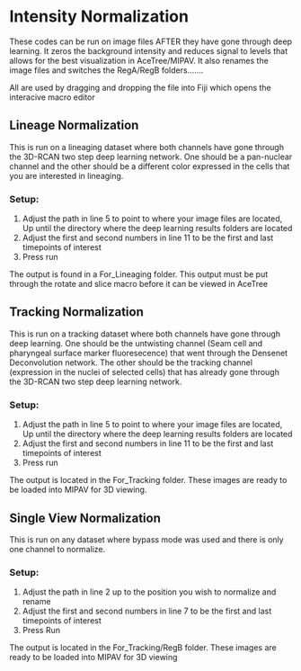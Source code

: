 # Intensity Normalization

These codes can be run on image files AFTER they have gone through deep learning. It zeros the background intensity and reduces signal to levels that allows for the best visualization in AceTree/MIPAV. It also renames the image files and switches the RegA/RegB folders.......

All are used by dragging and dropping the file into Fiji which opens the interacive macro editor

## Lineage Normalization

This is run on a lineaging dataset where both channels have gone through the 3D-RCAN two step deep learning network. One should be a pan-nuclear channel and the other should be  a different color expressed in the cells that you are interested in lineaging.

### Setup:
  1. Adjust the path in line 5 to point to where your image files are located, Up until the directory where the deep learning results folders are located
  2. Adjust the first and second numbers in line 11 to be the first and last timepoints of interest
  3. Press run

The output is found in a For_Lineaging folder. This output must be put through the rotate and slice macro before it can be viewed in AceTree

## Tracking Normalization

This is run on a tracking dataset where both channels have gone through deep learning. One should be the untwisting channel (Seam cell and pharyngeal surface marker fluoresecence) that went through the Densenet Deconvolution network. The other should be the tracking channel (expression in the nuclei of selected cells) that has already gone through the 3D-RCAN two step deep learning network.

### Setup:
  1. Adjust the path in line 5 to point to where your image files are located, Up until the directory where the deep learning results folders are located
  2. Adjust the first and second numbers in line 11 to be the first and last timepoints of interest
  3. Press run

The output is located in the For_Tracking folder. These images are ready to be loaded into MIPAV for 3D viewing.

## Single View Normalization

This is run on any dataset where bypass mode was used and there is only one channel to normalize. 

### Setup:
  1. Adjust the path in line 2 up to the position you wish to normalize and rename
  2. Adjust the first and second numbers in line 7 to be the first and last timepoints of interest
  3. Press Run

The output is located in the For_Tracking/RegB folder. These images are ready to be loaded into MIPAV for 3D viewing



